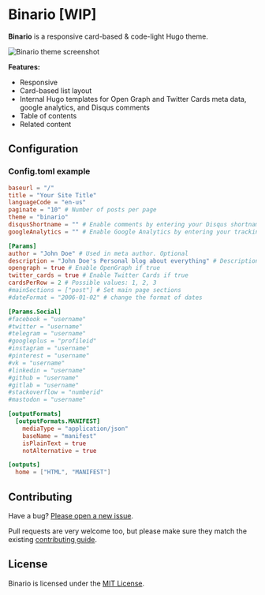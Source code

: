 # Binario [WIP]

**Binario** is a responsive card-based & code-light Hugo theme.

![Binario theme screenshot](https://github.com/vimux/binario/blob/master/images/tn.png)

**Features:**

* Responsive
* Card-based list layout
* Internal Hugo templates for Open Graph and Twitter Cards meta data, google analytics, and Disqus comments
* Table of contents
* Related content


## Configuration

### Config.toml example

```toml
baseurl = "/"
title = "Your Site Title"
languageCode = "en-us"
paginate = "10" # Number of posts per page
theme = "binario"
disqusShortname = "" # Enable comments by entering your Disqus shortname
googleAnalytics = "" # Enable Google Analytics by entering your tracking id

[Params]
author = "John Doe" # Used in meta author. Optional
description = "John Doe's Personal blog about everything" # Description of your site. Used in meta description
opengraph = true # Enable OpenGraph if true
twitter_cards = true # Enable Twitter Cards if true
cardsPerRow = 2 # Possible values: 1, 2, 3
#mainSections = ["post"] # Set main page sections
#dateFormat = "2006-01-02" # change the format of dates

[Params.Social]
#facebook = "username"
#twitter = "username"
#telegram = "username"
#googleplus = "profileid"
#instagram = "username"
#pinterest = "username"
#vk = "username"
#linkedin = "username"
#github = "username"
#gitlab = "username"
#stackoverflow = "numberid"
#mastodon = "username"

[outputFormats]
  [outputFormats.MANIFEST]
    mediaType = "application/json"
    baseName = "manifest"
    isPlainText = true
    notAlternative = true

[outputs]
  home = ["HTML", "MANIFEST"]
```

## Contributing

Have a bug? [Please open a new issue](https://github.com/vimux/binario/issues/new).

Pull requests are very welcome too, but please make sure they match the existing [contributing guide](https://github.com/vimux/binario/wiki/contributing).

## License

Binario is licensed under the [MIT License](https://github.com/vimux/binario/blob/master/LICENSE).
